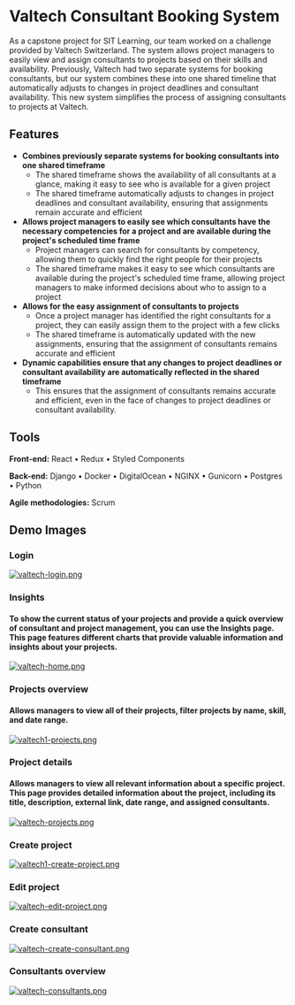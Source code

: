 
# Valtech Consultant Booking System
As a capstone project for SIT Learning, our team worked on a challenge provided by Valtech Switzerland.  The system allows project managers to easily view and assign consultants to projects
based on their skills and availability. Previously, Valtech had two separate systems for booking consultants, but our system combines these into one shared timeline that automatically adjusts to changes
in project deadlines and consultant availability. This new system simplifies the process of assigning consultants to projects at Valtech.

## Features
* **Combines previously separate systems for booking consultants into one shared timeframe**
  * The shared timeframe shows the availability of all consultants at a glance, making it easy to see who is available for a given project
  * The shared timeframe automatically adjusts to changes in project deadlines and consultant availability, ensuring that assignments remain accurate and efficient
* **Allows project managers to easily see which consultants have the necessary competencies for a project and are available during the project's scheduled time frame**
  * Project managers can search for consultants by competency, allowing them to quickly find the right people for their projects
  * The shared timeframe makes it easy to see which consultants are available during the project's scheduled time frame, allowing project managers to make informed decisions about who to assign to a project
* **Allows for the easy assignment of consultants to projects**
  * Once a project manager has identified the right consultants for a project, they can easily assign them to the project with a few clicks
  * The shared timeframe is automatically updated with the new assignments, ensuring that the assignment of consultants remains accurate and efficient
* **Dynamic capabilities ensure that any changes to project deadlines or consultant availability are automatically reflected in the shared timeframe**
  * This ensures that the assignment of consultants remains accurate and efficient, even in the face of changes to project deadlines or consultant availability. 

## Tools
**Front-end:** React • Redux • Styled Components

**Back-end:** Django • Docker • DigitalOcean • NGINX • Gunicorn • Postgres • Python

**Agile methodologies:** Scrum

## Demo Images
### Login
[![valtech-login.png](https://i.postimg.cc/522HLpwS/valtech-login.png)](https://postimg.cc/fJ1ThcqV)
### Insights
#### To show the current status of your projects and provide a quick overview of consultant and project management, you can use the Insights page. This page features different charts that provide valuable information and insights about your projects. 
[![valtech-home.png](https://i.postimg.cc/X7h4J87P/valtech-home.png)](https://postimg.cc/XpwT195K)
### Projects overview
#### Allows managers to view all of their projects, filter projects by name, skill, and date range. 
[![valtech1-projects.png](https://i.postimg.cc/V6qs3bqN/valtech1-projects.png)](https://postimg.cc/zbf1hvPm)
###  Project details
#### Allows managers to view all relevant information about a specific project. This page provides detailed information about the project, including its title, description, external link, date range, and assigned consultants.
[![valtech-projects.png](https://i.postimg.cc/90rs56TQ/valtech-projects.png)](https://postimg.cc/n9f3qw0y)
### Create project
[![valtech1-create-project.png](https://i.postimg.cc/SsMYjsW0/valtech1-create-project.png)](https://postimg.cc/r0qwPqng)
###  Edit project
[![valtech-edit-project.png](https://i.postimg.cc/bvr5tXCH/valtech-edit-project.png)](https://postimg.cc/SX0dBPpJ)
### Create consultant
[![valtech-create-consultant.png](https://i.postimg.cc/767m3qg7/valtech-create-consultant.png)](https://postimg.cc/zbzC5Z2X)
### Consultants overview
[![valtech-consultants.png](https://i.postimg.cc/TYTCbMhL/valtech-consultants.png)](https://postimg.cc/bdFxX5xp)
